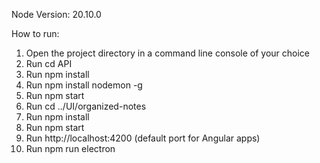 Node Version: 20.10.0

How to run:

1. Open the project directory in a command line console of your choice
2. Run cd API
3. Run npm install
4. Run npm install nodemon -g
5. Run npm start
6. Run cd ../UI/organized-notes
7. Run npm install
8. Run npm start
9. Run http://localhost:4200 (default port for Angular apps)
10. Run npm run electron
